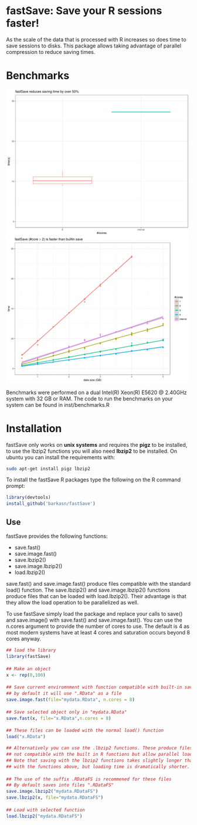 # fastSave: Save your R sessions faster!

As the scale of the data that is processed with R increases so
   does time to save sessions to disks. This package allows taking advantage of 
   parallel compression to reduce saving times.
   
# Benchmarks
<img src="vignettes/figures/ncores.vs.time.png" width="500px">

<img src="vignettes/figures/datasize.vs.time.png" width="500px">

Benchmarks were performed on a dual  Intel(R) Xeon(R) E5620  @ 2.40GHz system with 32 GB or RAM. 
The code to run the benchmarks on your system can be found in inst/benchmarks.R

# Installation
fastSave only works on **unix systems** and requires the **pigz** to be installed, to use the lbzip2 functions you will also need **lbzip2** to be installed. On ubuntu you can install the requirements with:
```sh
sudo apt-get install pigz lbzip2
```

To install the fastSave R packages type the following on the R command prompt:
```R
library(devtools)
install_github('barkasn/fastSave')
```
## Use
fastSave provides the following  functions:

* save.fast()
* save.image.fast()
* save.lbzip2()
* save.image.lbzip2()
* load.lbzip2()

save.fast() and save.image.fast() produce files compatible with the standard load() function.  The save.lbzip2() and save.image.lbzip2() functions produce files that can be loaded with load.lbzip2(). Their advantage is that they allow the load operation to be parallelized as well.

To use fastSave simply load the package and replace your calls to save() and save.image() with save.fast() and save.image.fast(). You can use the n.cores argument to provide the number of cores to use. The default is 4 as most modern systems have at least 4 cores and saturation occurs beyond 8 cores anyway.
```R
## load the library
library(fastSave)

## Make an object
x <- rep(0,100)

## Save current enviromnment with function compatible with built-in save() and load()
## by default it will use ".RData" as a file
save.image.fast(file="mydata.RData", n.cores = 8)

## Save selected object only in "mydata.RData"
save.fast(x, file="x.RData",n.cores = 8)

## These files can be loaded with the normal load() function
load("x.RData")
```

```R
## Alternatively you can use the .lbzip2 functions. These produce files that are
## not compatible with the built in R functions but allow parallel loading.
## Note that saving with the lbzip2 functions takes slightly longer that
## with the functions above, but loading time is dramatically shorter.

## The use of the suffix .RDataFS is recommened for these files
## By default saves into files ".RDataFS"
save.image.lbzip2("mydata.RDataFS")
save.lbzip2(x, file="mydata.RDataFS")

## Load with selected function
load.lbzip2("mydata.RDataFS")
```

